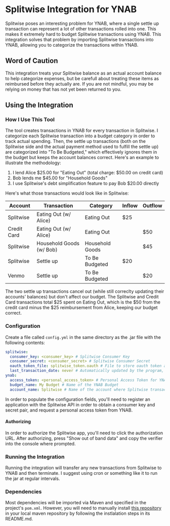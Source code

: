 Splitwise Integration for YNAB
====
Splitwise poses an interesting problem for YNAB, where a single settle up transaction can represent a lot of other transactions rolled into one. This makes it extremely hard to budget Splitwise transactions using YNAB. This integration solves that problem by importing Splitwise transactions into YNAB, allowing you to categorize the transactions within YNAB.

Word of Caution
----
This integration treats your Splitwise balance as an actual account balance to help categorize expenses, but be carefull about treating these items as reimbursed before they actually are. If you are not mindful, you may be relying on money that has not yet been returned to you.

Using the Integration
----

### How I Use This Tool
The tool creates transactions in YNAB for every transaction in Splitwise. I categorize each Splitwise transaction into a budget category in order to track actual spending. Then, the settle up transactions (both on the Splitwise side and the actual payment method used to fulfill the settle up) are categorized into "To Be Budgeted," which effectively ignores them in the budget but keeps the account balances correct. Here's an example to illustrate the methodology:

1. I lend Alice $25.00 for "Eating Out" (total charge: $50.00 on credit card)
2. Bob lends me $45.00 for "Household Goods"
3. I use Splitwise's debt simplification feature to pay Bob $20.00 directly

Here's what those transactions would look like in Splitwise: 

| Account     | Transaction              |  Category       | Inflow |  Outflow |
| ----------- | ------------------------ | --------------- | ------ | -------- |
| Splitwise   | Eating Out (w/ Alice)    | Eating Out      | $25    |          |
| Credit Card | Eating Out (w/ Alice)    | Eating Out      |        | $50      |
| Splitwise   | Household Goods (w/ Bob) | Household Goods |        | $45      |
| Splitwise   | Settle up                | To Be Budgeted  | $20    |          |
| Venmo       | Settle up                | To Be Budgeted  |        | $20      | 

The two settle up transactions cancel out (while still correclty updating their accounts' balances) but don't affect our budget. The Splitwise and Credit Card transactions total $25 spent on Eating Out, which is the $50 from the credit card minus the $25 reimbursement from Alice, keeping our budget correct.

### Configuration

Create a file called `config.yml` in the same directory as the .jar file with the following contents:

```yaml
splitwise:
  consumer_key: <consumer_key> # Splitwise Consumer Key
  consumer_secret: <consumer_secret> # Splitwise Consumer Secret
  oauth_token_file: splitwise_token.oauth # File to store oauth token after authorization
  last_transaction_date: never # Automatically updated by the program, last splitwie transaction parsed
ynab:
  access_token: <personal_access_token> # Personal Access Token for YNAB
  budget_name: My Budget # Name of the YNAB Budget
  account_name: Splitwise # Name of the account where Splitwise transactions will be added
```

In order to populate the configuration fields, you'll need to register an application with the Splitwise API in order to obtain a consumer key and secret pair, and request a personal access token from YNAB. 

#### Authorizing

In order to authorize the Splitwise app, you'll need to click the authorization URL. After authorizing, press "Show out of band data" and copy the verifier into the console where prompted.

### Running the Integration
Running the integration will transfer any new transactions from Splitwise to YNAB and then terminate. I suggest using cron or something like it to run the jar at regular intervals.

### Dependencies
Most dependencies will be imported via Maven and specified in the project's `pom.xml`. However, you will need to manually install [this repository](https://github.com/gcflames5/ynab-sdk) in your local maven repository by following the instlalation steps in its README.md.
